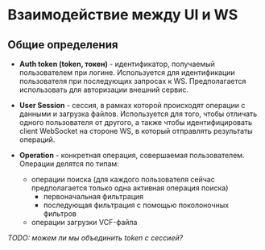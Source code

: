 # Взаимодействие между UI и WS

## Общие определения

* **Auth token (token, токен)** - идентификатор, получаемый пользователем при логине. Используется для идентификации пользователя при последующих запросах к WS. Предполагается использовать для авторизации внешний сервис.

* **User Session** - сессия, в рамках которой происходят операции с данными и загрузка файлов. Используется для того, чтобы отличать одного пользователя от другого, а также чтобы идентифицировать client WebSocket на стороне WS, в который отправлять результаты операций.

* **Operation** - конкретная операция, совершаемая пользователем. Операции делятся по типам:
  * операции поиска (для каждого пользователя сейчас предполагается только одна активная операция поиска)
    * первоначальная фильтрация
    * последующая фильтрация с помощью поколоночных фильтров
  * операции загрузки VCF-файла

*TODO: можем ли мы объединить token с сессией?*
